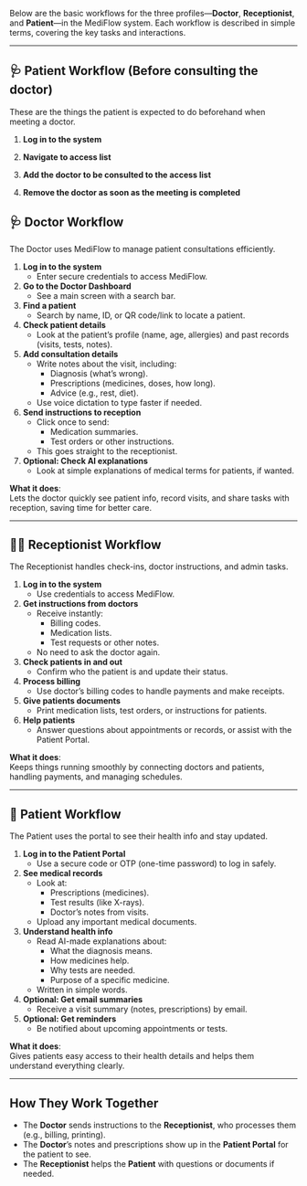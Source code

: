 Below are the basic workflows for the three profiles—**Doctor**, **Receptionist**, and **Patient**—in the MediFlow system. Each workflow is described in simple terms, covering the key tasks and interactions.

---

## 🩺 **Patient Workflow (Before consulting the doctor)**

These are the things the patient is expected to do beforehand when meeting a doctor.

1. **Log in to the system**

2. **Navigate to access list**

3. **Add the doctor to be consulted to the access list**

4. **Remove the doctor as soon as the meeting is completed**

## 🩺 **Doctor Workflow**

The Doctor uses MediFlow to manage patient consultations efficiently.

1. **Log in to the system**
   - Enter secure credentials to access MediFlow.
2. **Go to the Doctor Dashboard**
   - See a main screen with a search bar.
3. **Find a patient**
   - Search by name, ID, or QR code/link to locate a patient.
4. **Check patient details**
   - Look at the patient’s profile (name, age, allergies) and past records (visits, tests, notes).
5. **Add consultation details**
   - Write notes about the visit, including:
     - Diagnosis (what’s wrong).
     - Prescriptions (medicines, doses, how long).
     - Advice (e.g., rest, diet).
   - Use voice dictation to type faster if needed.
6. **Send instructions to reception**
   - Click once to send:
     - Medication summaries.
     - Test orders or other instructions.
   - This goes straight to the receptionist.
7. **Optional: Check AI explanations**
   - Look at simple explanations of medical terms for patients, if wanted.

**What it does**:  
Lets the doctor quickly see patient info, record visits, and share tasks with reception, saving time for better care.

---

## 🧑‍💻 **Receptionist Workflow**

The Receptionist handles check-ins, doctor instructions, and admin tasks.

1. **Log in to the system**
   - Use credentials to access MediFlow.
2. **Get instructions from doctors**
   - Receive instantly:
     - Billing codes.
     - Medication lists.
     - Test requests or other notes.
   - No need to ask the doctor again.
3. **Check patients in and out**
   - Confirm who the patient is and update their status.
4. **Process billing**
   - Use doctor’s billing codes to handle payments and make receipts.
5. **Give patients documents**
   - Print medication lists, test orders, or instructions for patients.
6. **Help patients**
   - Answer questions about appointments or records, or assist with the Patient Portal.

**What it does**:  
Keeps things running smoothly by connecting doctors and patients, handling payments, and managing schedules.

---

## 🧑 **Patient Workflow**

The Patient uses the portal to see their health info and stay updated.

1. **Log in to the Patient Portal**
   - Use a secure code or OTP (one-time password) to log in safely.
2. **See medical records**
   - Look at:
     - Prescriptions (medicines).
     - Test results (like X-rays).
     - Doctor’s notes from visits.
   - Upload any important medical documents.
3. **Understand health info**
   - Read AI-made explanations about:
     - What the diagnosis means.
     - How medicines help.
     - Why tests are needed.
     - Purpose of a specific medicine.
   - Written in simple words.
4. **Optional: Get email summaries**
   - Receive a visit summary (notes, prescriptions) by email.
5. **Optional: Get reminders**
   - Be notified about upcoming appointments or tests.

**What it does**:  
Gives patients easy access to their health details and helps them understand everything clearly.

---

## How They Work Together

- The **Doctor** sends instructions to the **Receptionist**, who processes them (e.g., billing, printing).
- The **Doctor**’s notes and prescriptions show up in the **Patient Portal** for the patient to see.
- The **Receptionist** helps the **Patient** with questions or documents if needed.
